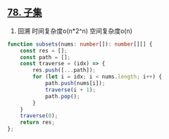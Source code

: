 ## [78. 子集](https://leetcode.cn/problems/subsets/description/)

1. 回溯 时间复杂度o(n*2^n) 空间复杂度o(n)
```ts
function subsets(nums: number[]): number[][] {
    const res = [];
    const path = [];
    const traverse = (idx) => {
        res.push([...path]);
        for (let i = idx; i < nums.length; i++) {
            path.push(nums[i]);
            traverse(i + 1);
            path.pop();
        }
    }
    traverse(0);
    return res;
};
```